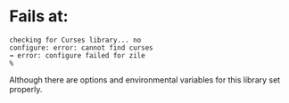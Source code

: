 # Fails at:

```
checking for Curses library... no
configure: error: cannot find curses
→ error: configure failed for zile
% 
```

Although there are options and environmental variables for this library set properly.
